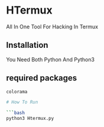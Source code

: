 # HTermux
All In One Tool For Hacking In Termux

## Installation

You Need Both Python And Python3

## required packages
```bash
colorama

# How To Run

```bash
python3 Htermux.py
